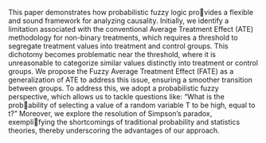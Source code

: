 This paper demonstrates how probabilistic fuzzy logic provides a flexible and sound framework for analyzing causality. Initially, we identify a limitation associated with the conventional Average Treatment Effect (ATE) methodology for non-binary treatments, which requires
a threshold to segregate treatment values into treatment and control groups. This dichotomy becomes problematic near the threshold, where it is unreasonable to categorize similar values distinctly into treatment or
control groups. We propose the Fuzzy Average Treatment Effect (FATE) as a generalization of ATE to address this issue, ensuring a smoother transition between groups. To address this, we adopt a probabilistic fuzzy
perspective, which allows us to tackle questions like: “What is the probability of selecting a value of a random variable T to be high, equal to t?” Moreover, we explore the resolution of Simpson’s paradox, exemplifying the shortcomings of traditional probability and statistics theories,
thereby underscoring the advantages of our approach.
